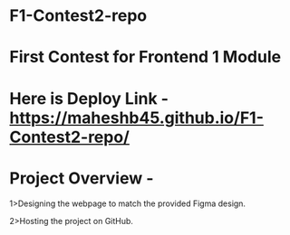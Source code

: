 
# F1-Contest2-repo

# First Contest for Frontend 1 Module

# Here is Deploy Link - https://maheshb45.github.io/F1-Contest2-repo/

# Project Overview -

1>Designing the webpage to match the provided Figma design.

2>Hosting the project on GitHub.
